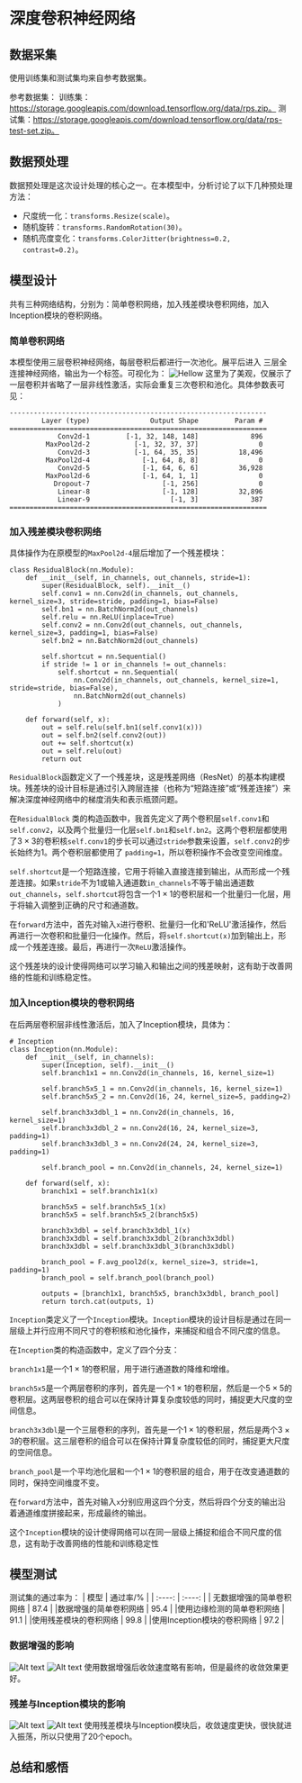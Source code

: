 # 深度卷积神经网络
## 数据采集
使用训练集和测试集均来自参考数据集。

参考数据集：
训练集：https://storage.googleapis.com/download.tensorflow.org/data/rps.zip。
测试集：https://storage.googleapis.com/download.tensorflow.org/data/rps-test-set.zip。

## 数据预处理
数据预处理是这次设计处理的核心之一。在本模型中，分析讨论了以下几种预处理方法：
* 尺度统一化：`transforms.Resize(scale)`。
* 随机旋转：`transforms.RandomRotation(30)`。
* 随机亮度变化：`transforms.ColorJitter(brightness=0.2, contrast=0.2)`。

## 模型设计
共有三种网络结构，分别为：简单卷积网络，加入残差模块卷积网络，加入Inception模块的卷积网络。
### 简单卷积网络
本模型使用三层卷积神经网络，每层卷积后都进行一次池化。展平后进入
三层全连接神经网络，输出为一个标签。可视化为：
![Hellow](image.png)
这里为了美观，仅展示了一层卷积并省略了一层非线性激活，实际会重复三次卷积和池化。具体参数表可见：
```
----------------------------------------------------------------
        Layer (type)               Output Shape         Param #
================================================================
            Conv2d-1         [-1, 32, 148, 148]             896
         MaxPool2d-2           [-1, 32, 37, 37]               0
            Conv2d-3           [-1, 64, 35, 35]          18,496
         MaxPool2d-4             [-1, 64, 8, 8]               0
            Conv2d-5             [-1, 64, 6, 6]          36,928
         MaxPool2d-6             [-1, 64, 1, 1]               0
           Dropout-7                  [-1, 256]               0
            Linear-8                  [-1, 128]          32,896
            Linear-9                    [-1, 3]             387
================================================================
```
### 加入残差模块卷积网络
具体操作为在原模型的`MaxPool2d-4`层后增加了一个残差模块：
```
class ResidualBlock(nn.Module):
    def __init__(self, in_channels, out_channels, stride=1):
        super(ResidualBlock, self).__init__()
        self.conv1 = nn.Conv2d(in_channels, out_channels, kernel_size=3, stride=stride, padding=1, bias=False)
        self.bn1 = nn.BatchNorm2d(out_channels)
        self.relu = nn.ReLU(inplace=True)
        self.conv2 = nn.Conv2d(out_channels, out_channels, kernel_size=3, padding=1, bias=False)
        self.bn2 = nn.BatchNorm2d(out_channels)

        self.shortcut = nn.Sequential()
        if stride != 1 or in_channels != out_channels:
            self.shortcut = nn.Sequential(
                nn.Conv2d(in_channels, out_channels, kernel_size=1, stride=stride, bias=False),
                nn.BatchNorm2d(out_channels)
            )

    def forward(self, x):
        out = self.relu(self.bn1(self.conv1(x)))
        out = self.bn2(self.conv2(out))
        out += self.shortcut(x)
        out = self.relu(out)
        return out
```
`ResidualBlock`函数定义了一个残差块，这是残差网络（ResNet）的基本构建模块。残差块的设计目标是通过引入跨层连接（也称为“短路连接”或“残差连接”）来解决深度神经网络中的梯度消失和表示瓶颈问题。

在`ResidualBlock` 类的构造函数中，我首先定义了两个卷积层`self.conv1`和`self.conv2`，以及两个批量归一化层`self.bn1`和`self.bn2`。这两个卷积层都使用了$3\times 3$的卷积核`self.conv1`的步长可以通过`stride`参数来设置，`self.conv2`的步长始终为$1$。两个卷积层都使用了 `padding=1`，所以卷积操作不会改变空间维度。

`self.shortcut`是一个短路连接，它用于将输入直接连接到输出，从而形成一个残差连接。如果`stride`不为$1$或输入通道数`in_channels`不等于输出通道数`out_channels`，`self.shortcut`将包含一个$1\times 1$的卷积层和一个批量归一化层，用于将输入调整到正确的尺寸和通道数。

在`forward`方法中，首先对输入`x`进行卷积、批量归一化和'ReLU'激活操作，然后再进行一次卷积和批量归一化操作。然后，将`self.shortcut(x)`加到输出上，形成一个残差连接。最后，再进行一次`ReLU`激活操作。

这个残差块的设计使得网络可以学习输入和输出之间的残差映射，这有助于改善网络的性能和训练稳定性。
### 加入Inception模块的卷积网络
在后两层卷积层非线性激活后，加入了Inception模块，具体为：
```
# Inception
class Inception(nn.Module):
    def __init__(self, in_channels):
        super(Inception, self).__init__()
        self.branch1x1 = nn.Conv2d(in_channels, 16, kernel_size=1)

        self.branch5x5_1 = nn.Conv2d(in_channels, 16, kernel_size=1)
        self.branch5x5_2 = nn.Conv2d(16, 24, kernel_size=5, padding=2)

        self.branch3x3dbl_1 = nn.Conv2d(in_channels, 16, kernel_size=1)
        self.branch3x3dbl_2 = nn.Conv2d(16, 24, kernel_size=3, padding=1)
        self.branch3x3dbl_3 = nn.Conv2d(24, 24, kernel_size=3, padding=1)

        self.branch_pool = nn.Conv2d(in_channels, 24, kernel_size=1)

    def forward(self, x):
        branch1x1 = self.branch1x1(x)

        branch5x5 = self.branch5x5_1(x)
        branch5x5 = self.branch5x5_2(branch5x5)

        branch3x3dbl = self.branch3x3dbl_1(x)
        branch3x3dbl = self.branch3x3dbl_2(branch3x3dbl)
        branch3x3dbl = self.branch3x3dbl_3(branch3x3dbl)

        branch_pool = F.avg_pool2d(x, kernel_size=3, stride=1, padding=1)
        branch_pool = self.branch_pool(branch_pool)

        outputs = [branch1x1, branch5x5, branch3x3dbl, branch_pool]
        return torch.cat(outputs, 1)
```
`Inception`类定义了一个`Inception`模块。`Inception`模块的设计目标是通过在同一层级上并行应用不同尺寸的卷积核和池化操作，来捕捉和组合不同尺度的信息。

在`Inception`类的构造函数中，定义了四个分支：

`branch1x1`是一个$1\times1$的卷积层，用于进行通道数的降维和增维。

`branch5x5`是一个两层卷积的序列，首先是一个$1\times1$的卷积层，然后是一个$5\times5$的卷积层。这两层卷积的组合可以在保持计算复杂度较低的同时，捕捉更大尺度的空间信息。

`branch3x3dbl`是一个三层卷积的序列，首先是一个$1\times1$的卷积层，然后是两个$3\times3$的卷积层。这三层卷积的组合可以在保持计算复杂度较低的同时，捕捉更大尺度的空间信息。

`branch_pool`是一个平均池化层和一个$1\times1$的卷积层的组合，用于在改变通道数的同时，保持空间维度不变。

在`forward`方法中，首先对输入`x`分别应用这四个分支，然后将四个分支的输出沿着通道维度拼接起来，形成最终的输出。

这个`Inception`模块的设计使得网络可以在同一层级上捕捉和组合不同尺度的信息，这有助于改善网络的性能和训练稳定性
## 模型测试
测试集的通过率为：
| 模型 | 通过率/% |
| :----: | :----: |
| 无数据增强的简单卷积网络 | 87.4 |
|数据增强的简单卷积网络 | 95.4 |
|使用边缘检测的简单卷积网络 | 91.1 |
|使用残差模块的卷积网络 | 99.8 |
|使用Inception模块的卷积网络 | 97.2 |
### 数据增强的影响
![Alt text](image-2.png)
![Alt text](image-3.png)
使用数据增强后收敛速度略有影响，但是最终的收敛效果更好。
### 残差与Inception模块的影响
![Alt text](image-4.png)
![Alt text](image-5.png)
使用残差模块与Inception模块后，收敛速度更快，很快就进入振荡，所以只使用了20个epoch。
## 总结和感悟